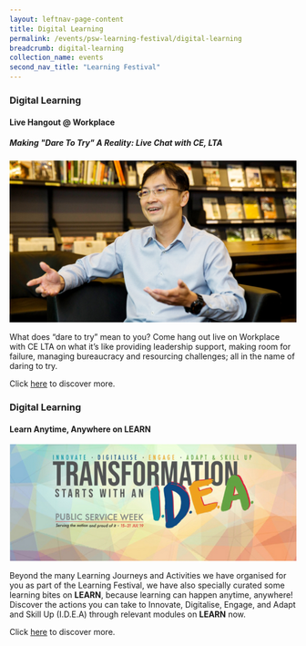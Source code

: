 ```yaml
---
layout: leftnav-page-content
title: Digital Learning
permalink: /events/psw-learning-festival/digital-learning
breadcrumb: digital-learning
collection_name: events
second_nav_title: "Learning Festival"
---
```

<!---
layout: simple-page
title: learning festival
permalink: /learning-festival/digital-learning
breadcrumb: Learning Festival
-->

### Digital Learning
#### Live Hangout @ Workplace 

##### Making "Dare To Try" A Reality: Live Chat with CE, LTA 

<img src="/images/Cuppa-LTA-Main-1900-x-600.jpg" />

What does “dare to try” mean to you? Come hang out live on Workplace with CE LTA on what it’s like providing leadership support, making room for failure, managing bureaucracy and resourcing challenges; all in the name of daring to try.

Click [here](https://onepublicservice.facebook.com/groups/wogfyi) to discover more. 


### Digital Learning
#### Learn Anytime, Anywhere on LEARN

<img src="/images/LEARN.png" />

Beyond the many Learning Journeys and Activities we have organised for you as part of the Learning Festival, we have also specially curated some learning bites on <b>LEARN</b>, because learning can happen anytime, anywhere! Discover the actions you can take to Innovate, Digitalise, Engage, and Adapt and Skill Up (I.D.E.A) through relevant modules on <b>LEARN</b> now.  

Click [here](https://www.learn.gov.sg/dlp/student/coursecollection/17396) to discover more. 
